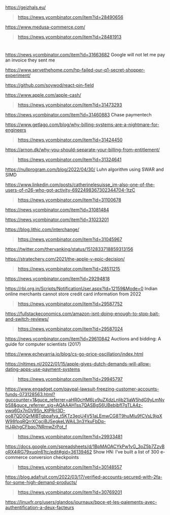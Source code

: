 https://geizhals.eu/
> https://news.ycombinator.com/item?id=28490656

https://www.medusa-commerce.com/
> https://news.ycombinator.com/item?id=28481913

#
https://news.ycombinator.com/item?id=31663682 Google will not let me pay an invoice they sent me

https://www.servethehome.com/hp-failed-our-q1-secret-shopper-experiment/

https://github.com/soywod/react-pin-field

https://www.apple.com/apple-cash/
> https://news.ycombinator.com/item?id=31473293

https://news.ycombinator.com/item?id=31460883 Chase paymentech

https://www.getlago.com/blog/why-billing-systems-are-a-nightmare-for-engineers
> https://news.ycombinator.com/item?id=31424450

https://arnon.dk/why-you-should-separate-your-billing-from-entitlement/
> https://news.ycombinator.com/item?id=31324641

https://nullprogram.com/blog/2022/04/30/ Luhn algorithm using SWAR and SIMD
> 

https://www.linkedin.com/posts/catherinelesuisse_im-also-one-of-the-users-of-n26-who-got-activity-6922498367302344704-1tzC
> https://news.ycombinator.com/item?id=31100678

https://news.ycombinator.com/item?id=31081484

https://news.ycombinator.com/item?id=31023201

https://blog.lithic.com/interchange/
> https://news.ycombinator.com/item?id=31045967

https://twitter.com/theryanking/status/1512833718859313156

https://stratechery.com/2021/the-apple-v-epic-decision/
> https://news.ycombinator.com/item?id=28511215

https://news.ycombinator.com/item?id=29294818

https://rbi.org.in/Scripts/NotificationUser.aspx?Id=12159&Mode=0 Indian online merchants cannot store credit card information from 2022
> https://news.ycombinator.com/item?id=29587752

https://fullstackeconomics.com/amazon-isnt-doing-enough-to-stop-bait-and-switch-reviews/
> https://news.ycombinator.com/item?id=29587024

https://news.ycombinator.com/item?id=29610842 Auctions and bidding: A guide for computer scientists (2017)

https://www.echevarria.io/blog/cs-go-price-oscillation/index.html

https://nltimes.nl/2022/01/15/apple-gives-dutch-demands-will-allow-dating-apps-use-payment-systems
> https://news.ycombinator.com/item?id=29945797

https://www.engadget.com/paypal-lawsuit-freezing-customer-accounts-funds-073128563.html?guccounter=1&guce_referrer=aHR0cHM6Ly9uZXdzLnljb21iaW5hdG9yLmNvbS8&guce_referrer_sig=AQAAAH1ss7QASBgS6UBebjbfI7gTLA4z-vwq6Gx7nGV9Sn_KtPRrI3D-oo87QD0QrMIBTgbpafya_t5KTz3eoU4V51aLEmwCG8T9huMIu9fCVsL9jqXW98fpqRQrrXCgciBJSegkeLWAiL3n3YkuFbDq-HJ4khgCFbqo7NRmwZrPot_f
> https://news.ycombinator.com/item?id=29933481

https://docs.google.com/spreadsheets/d/1BpMAOACYkPw1vG_3oZ5b7ZzvBoRX4jRG79xuqln61tc/edit#gid=36139462 Show HN: I've built a list of 300 e-commerce conversion checkpoints
> https://news.ycombinator.com/item?id=30148557

https://blog.adafruit.com/2022/03/17/verified-accounts-secured-with-2fa-for-some-high-demand-products/
> https://news.ycombinator.com/item?id=30769201

https://linuxfr.org/users/glandos/journaux/bpce-et-les-paiements-avec-authentification-a-deux-facteurs